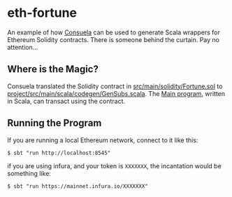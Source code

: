 # eth-fortune

An example of how [Consuela](https://github.com/swaldman/consuela) can be used to generate Scala wrappers for Ethereum Solidity contracts.
There is someone behind the curtain. Pay no attention...

## Where is the Magic?
Consuela translated the Solidity contract in 
[src/main/solidity/Fortune.sol](https://github.com/mslinn/eth-fortune/blob/master/src/main/solidity/Fortune.sol) 
to 
[project/src/main/scala/codegen/GenSubs.scala](https://github.com/mslinn/eth-fortune/blob/master/project/src/main/scala/codegen/GenStubs.scala).
The [Main program](https://github.com/mslinn/eth-fortune/blob/master/src/main/scala/Main.scala),
written in Scala, can transact using the contract.

## Running the Program
If you are running a local Ethereum network, connect to it like this:

    $ sbt "run http://localhost:8545"

if you are using infura, and your token is `XXXXXXX`, the incantation would be something like:

    $ sbt "run https://mainnet.infura.io/XXXXXXX"
